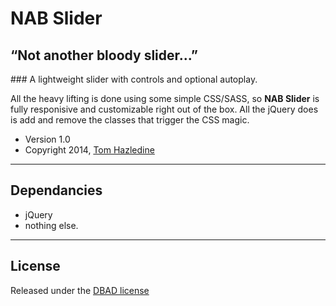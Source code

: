 # NAB Slider

## “Not another bloody slider...”

### A lightweight slider with controls and optional autoplay.

All the heavy lifting is done using some simple CSS/SASS, so **NAB Slider** is fully responisive and customizable right out of the box. All the jQuery does is add and remove the classes that trigger the CSS magic.

* Version 1.0
* Copyright 2014, [Tom Hazledine](http://thomashazledine.com)

---

## Dependancies

* jQuery
* nothing else.

---

## License

Released under the [DBAD license](http://www.dbad-license.org)

